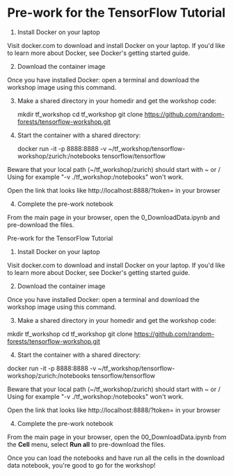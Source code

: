 # Pre-work for the TensorFlow Tutorial

1. Install Docker on your laptop

Visit docker.com to download and install Docker on your laptop. If you'd like to learn more about Docker, see Docker's getting started guide.

2. Download the container image

Once you have installed Docker: open a terminal and download the workshop image using this command.

3. Make a shared directory in your homedir and get the workshop code:

    mkdir tf_workshop
    cd tf_workshop
    git clone https://github.com/random-forests/tensorflow-workshop.git

4. Start the container with a shared directory:

    docker run -it -p 8888:8888 -v ~/tf_workshop/tensorflow-workshop/zurich:/notebooks tensorflow/tensorflow 

Beware that your local path (~/tf_workshop/zurich) should start with ~ or /
Using for example "-v ./tf_workshop:/notebooks" won't work.
 
Open the link that looks like http://localhost:8888/?token=<TOKEN> in your browser
 
4. Complete the pre-work notebook
 
From the main page in your browser, open the 0_DownloadData.ipynb and pre-download the files.

Pre-work for the TensorFlow Tutorial
 
1. Install Docker on your laptop
 
Visit docker.com to download and install Docker on your laptop. If you'd like to learn more about Docker, see Docker's getting started guide.
 
2. Download the container image
 
Once you have installed Docker: open a terminal and download the workshop image using this command.
 
3. Make a shared directory in your homedir and get the workshop code:
 
mkdir tf_workshop
cd tf_workshop
git clone https://github.com/random-forests/tensorflow-workshop.git
 
4. Start the container with a shared directory:
 
docker run -it -p 8888:8888 -v ~/tf_workshop/tensorflow-workshop/zurich:/notebooks tensorflow/tensorflow 


Beware that your local path (~/tf_workshop/zurich) should start with ~ or /
Using for example "-v ./tf_workshop:/notebooks" won't work.
 
Open the link that looks like http://localhost:8888/?token=<TOKEN> in your browser
 
4. Complete the pre-work notebook

From the main page in your browser, open the 00_DownloadData.ipynb from the **Cell** menu, select **Run all** to pre-download the files.

Once you can load the notebooks and have run all the cells in the download data notebook, you're good to go for the workshop!
